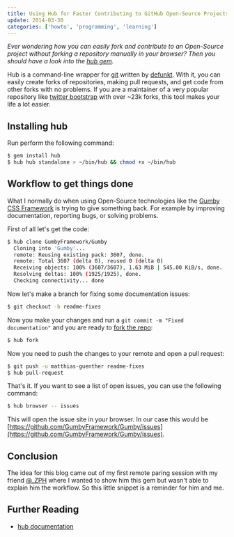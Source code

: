 ```yaml
---
title: Using Hub for Faster Contributing to GitHub Open-Source Projects
update: 2014-03-30
categories: ['howto', 'programming', 'learning']
---
```

*Ever wondering how you can easily fork and contribute to an Open-Source project without forking a repository manually
in your browser? Then you should have a look into the [hub gem](https://github.com/defunkt/hub).*


Hub is a command-line wrapper for [git](http://git-scm.com/) written by [defunkt](http://defunkt.io/). With it, you can
easily create forks of repositories, making pull requests, and get code from other forks with no problems. If you are a
maintainer of a very popular repository like [twitter bootstrap](https://github.com/twitter/bootstrap) with over ~23k
forks, this tool makes your life a lot easier.


## Installing hub

Run perform the following command:


```bash
$ gem install hub
$ hub hub standalone > ~/bin/hub && chmod +x ~/bin/hub
```


## Workflow to get things done

What I normally do when using Open-Source technologies like the [Gumby CSS Framework](http://gumbyframework.com/)
is trying to give something back. For example  by improving documentation, reporting bugs, or solving problems.


First of all let's get the code:


```bash
$ hub clone GumbyFramework/Gumby
  Cloning into 'Gumby'...
  remote: Reusing existing pack: 3607, done.
  remote: Total 3607 (delta 0), reused 0 (delta 0)
  Receiving objects: 100% (3607/3607), 1.63 MiB | 545.00 KiB/s, done.
  Resolving deltas: 100% (1925/1925), done.
  Checking connectivity... done
```


Now let's make a branch for fixing some documentation issues:


```bash
$ git checkout -b readme-fixes
```


Now you make your changes and run a `git commit -m "Fixed documentation"` and you are ready to
[fork the repo](https://help.github.com/articles/fork-a-repo):


```bash
$ hub fork
```


Now you need to push the changes to your remote and open a pull request:


```bash
$ git push -u matthias-guenther readme-fixes
$ hub pull-request
```


That's it. If you want to see a list of open issues, you can use the following command:


```bash
$ hub browser -- issues
```

This will open the issue site in your browser. In our case this would be [https://github.com/GumbyFramework/Gumby/issues](https://github.com/GumbyFramework/Gumby/issues).


## Conclusion

The idea for this blog came out of my first remote paring session with my friend [@_ZPH](https://twitter.com/_ZPH) where
I wanted to show him this gem but wasn't able to explain him the workflow. So this little snippet is a reminder for him
and me.


## Further Reading

- [hub documentation](http://defunkt.io/hub/)
